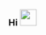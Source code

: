 ### Hi <img src="https://github.com/IroshanDhananjaya/IroshanDhananjaya/tree/master/assets/images/hi.gif" width="30px">